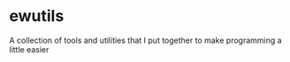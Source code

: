 # ewutils
A collection of tools and utilities that I put together to make programming a little easier
